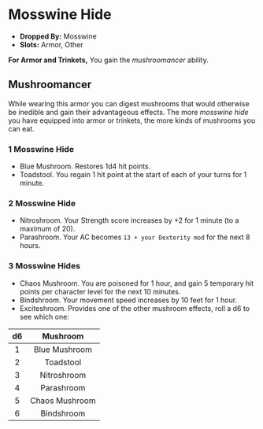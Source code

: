 
# Mosswine Hide

* **Dropped By:** Mosswine
* **Slots:** Armor, Other

**For Armor and Trinkets,** You gain the *mushroomancer* ability.

## Mushroomancer

While wearing this armor you can digest mushrooms that would otherwise be inedible and gain their advantageous effects. The more *mosswine hide* you have equipped into armor or trinkets, the more kinds of mushrooms you can eat.

### 1 Mosswine Hide

* Blue Mushroom. Restores 1d4 hit points.
* Toadstool. You regain 1 hit point at the start of each of your turns for 1 minute.

### 2 Mosswine Hide

* Nitroshroom. Your Strength score increases by +2 for 1 minute (to a maximum of 20).
* Parashroom. Your AC becomes `13 + your Dexterity mod` for the next 8 hours.

### 3 Mosswine Hides

* Chaos Mushroom. You are poisoned for 1 hour, and gain 5 temporary hit points per character level for the next 10 minutes. 
* Bindshroom. Your movement speed increases by 10 feet for 1 hour.
* Exciteshroom. Provides one of the other mushroom effects, roll a d6 to see which one:

|d6 | Mushroom       |
|:-:|:--------------:|
| 1 | Blue Mushroom  |
| 2 | Toadstool      |
| 3 | Nitroshroom    |
| 4 | Parashroom     | 
| 5 | Chaos Mushroom | 
| 6 | Bindshroom     |
